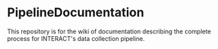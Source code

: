 # PipelineDocumentation
This repository is for the wiki of documentation describing the complete process for INTERACT's data collection pipeline.
